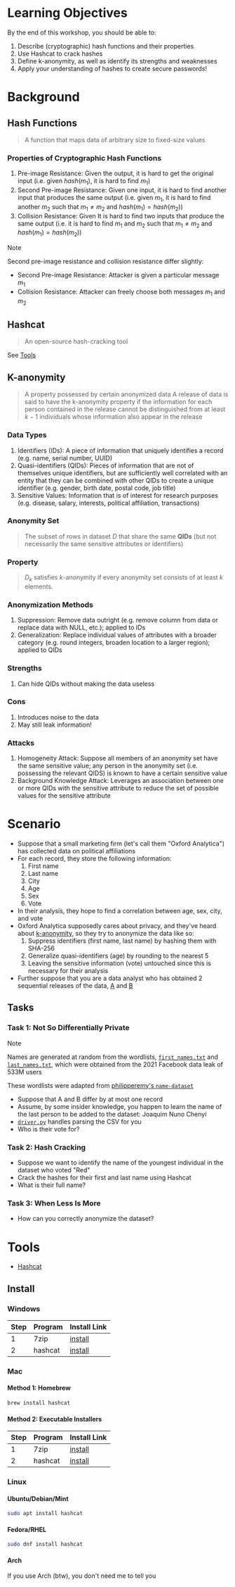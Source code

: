 # Learning Objectives
By the end of this workshop, you should be able to:
1. Describe (cryptographic) hash functions and their properties
2. Use Hashcat to crack hashes
3. Define k-anonymity, as well as identify its strengths and weaknesses
4. Apply your understanding of hashes to create secure passwords!
# Background
## Hash Functions
> A function that maps data of arbitrary size to fixed-size values
### Properties of Cryptographic Hash Functions
1. Pre-image Resistance: Given the output, it is hard to get the original input (i.e. given $hash(m_1)$, it is hard to find $m_1$)
2. Second Pre-image Resistance: Given one input, it is hard to find another input that produces the same output (i.e. given $m_1$, it is hard to find another $m_2$ such that $m_1 \neq m_2$ and $hash(m_1) = hash(m_2)$)
3. Collision Resistance: Given It is hard to find two inputs that produce the same output (i.e. it is hard to find $m_1$ and $m_2$ such that $m_1 \neq m_2$ and $hash(m_1) = hash(m_2)$)
> [!note]
> Second pre-image resistance and collision resistance differ slightly:
> - Second Pre-image Resistance: Attacker is given a particular message $m_1$
> - Collision Resistance: Attacker can freely choose both messages $m_1$ and $m_2$

## Hashcat
> An open-source hash-cracking tool

See [Tools](#tools)
## K-anonymity
> A property possessed by certain anonymized data
> A release of data is said to have the k-anonymity property if the information for each person contained in the release cannot be distinguished from at least $k − 1$ individuals whose information also appear in the release
### Data Types
1. Identifiers (IDs): A piece of information that uniquely identifies a record (e.g. name, serial number, UUID)
2. Quasi-identifiers (QIDs): Pieces of information that are not of themselves unique identifiers, but are sufficiently well correlated with an entity that they can be combined with other QIDs to create a unique identifier (e.g. gender, birth date, postal code, job title)
3. Sensitive Values: Information that is of interest for research purposes (e.g. disease, salary, interests, political affiliation, transactions)
### Anonymity Set
> The subset of rows in dataset $D$ that share the same **QIDs** (but not necessarily the same sensitive attributes or identifiers)
### Property
> $D_k$ satisfies $k$-anonymity if every anonymity set consists of at least $k$ elements.
### Anonymization Methods
1. Suppression: Remove data outright (e.g. remove column from data or replace data with NULL, etc.); applied to IDs
2. Generalization: Replace individual values of attributes with a broader category (e.g. round integers, broaden location to a larger region); applied to QIDs
### Strengths
1. Can hide QIDs without making the data useless
### Cons
1. Introduces noise to the data
2. May still leak information!
### Attacks
1. Homogeneity Attack: Suppose all members of an anonymity set have the same sensitive value; any person in the anonymity set (i.e. possessing the relevant QIDS) is known to have a certain sensitive value
2. Background Knowledge Attack: Leverages an association between one or more QIDs with the sensitive attribute to reduce the set of possible values for the sensitive attribute
# Scenario
- Suppose that a small marketing firm (let's call them "Oxford Analytica") has collected data on political affiliations
- For each record, they store the following information:
	1. First name
	2. Last name
	3. City
	4. Age
	5. Sex
	6. Vote
- In their analysis, they hope to find a correlation between age, sex, city, and vote
- Oxford Analytica supposedly cares about privacy, and they've heard about [k-anonymity](https://en.wikipedia.org/wiki/K-anonymity), so they try to anonymize the data like so:
	1. Suppress identifiers (first name, last name) by hashing them with SHA-256
	2. Generalize quasi-identifiers (age) by rounding to the nearest 5
	3. Leaving the sensitive information (vote) untouched since this is necessary for their analysis
- Further suppose that you are a data analyst who has obtained 2 sequential releases of the data, [A](datasets/A.csv) and [B](datasets/B.csv)
## Tasks
### Task 1: Not So Differentially Private
> [!note]
> Names are generated at random from the wordlists, [`first_names.txt`](wordlists/first_names.txt) and [`last_names.txt`](wordlists/last_names.txt), which were obtained from the 2021 Facebook data leak of 533M users
> 
> These wordlists were adapted from [philipperemy's `name-dataset`](https://github.com/philipperemy/name-dataset)

- Suppose that A and B differ by at most one record
- Assume, by some insider knowledge, you happen to learn the name of the last person to be added to the dataset: Joaquim Nuno Chenyi
- [`driver.py`](utils/driver.py) handles parsing the CSV for you
- Who is their vote for?
### Task 2: Hash Cracking
- Suppose we want to identify the name of the youngest individual in the dataset who voted "Red"
- Crack the hashes for their first and last name using Hashcat
- What is their full name?
### Task 3: When Less Is More
- How can you correctly anonymize the dataset?
# Tools
- [Hashcat](https://hashcat.net/hashcat/)
## Install
### Windows

| Step | Program | Install Link                                          |
| ---- | ------- | ----------------------------------------------------- |
| 1    | 7zip    | [install](https://www.7-zip.org/a/7z2409-x64.exe)     |
| 2    | hashcat | [install](https://hashcat.net/files/hashcat-6.2.6.7z) |
### Mac
#### Method 1: Homebrew
```bash
brew install hashcat
```
#### Method 2: Executable Installers

| Step | Program | Install Link                                          |
| ---- | ------- | ----------------------------------------------------- |
| 1    | 7zip    | [install](https://7-zip.org/a/7z2409-mac.tar.xz)      |
| 2    | hashcat | [install](https://hashcat.net/files/hashcat-6.2.6.7z) |
### Linux
#### Ubuntu/Debian/Mint
```bash
sudo apt install hashcat
```
#### Fedora/RHEL
```bash
sudo dnf install hashcat
```
#### Arch
If you use Arch (btw), you don't need me to tell you

